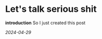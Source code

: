 # Let's talk serious shit
**introduction**
So I just created this post

*2024-04-29*



<!--stackedit_data:
eyJoaXN0b3J5IjpbLTE2NTY0NzkwOF19
-->